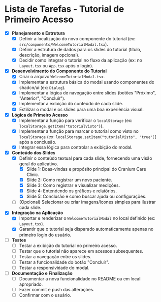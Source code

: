 # Lista de Tarefas - Tutorial de Primeiro Acesso

- [x] **Planejamento e Estrutura**
    - [x] Definir a localização do novo componente do tutorial (ex: `src/components/WelcomeTutorialModal.tsx`).
    - [x] Definir a estrutura de dados para os slides do tutorial (título, descrição, imagem opcional).
    - [x] Decidir como integrar o tutorial no fluxo da aplicação (ex: no `Layout.tsx` ou `App.tsx` após o login).
- [x] **Desenvolvimento do Componente do Tutorial**
    - [x] Criar o arquivo `WelcomeTutorialModal.tsx`.
    - [x] Implementar a estrutura básica do modal usando componentes do shadcn/ui (ex: `Dialog`).
    - [x] Implementar a lógica de navegação entre slides (botões "Próximo", "Anterior", "Concluir").
    - [x] Implementar a exibição do conteúdo de cada slide.
    - [x] Estilizar o modal e os slides para uma boa experiência visual.
- [x] **Lógica de Primeiro Acesso**
    - [x] Implementar a função para verificar o `localStorage` (ex: `localStorage.getItem("tutorialVisto")`).
    - [x] Implementar a função para marcar o tutorial como visto no `localStorage` (ex: `localStorage.setItem("tutorialVisto", "true")`) após a conclusão.
    - [x] Integrar essa lógica para controlar a exibição do modal.
- [x] **Conteúdo dos Slides**
    - [x] Definir o conteúdo textual para cada slide, fornecendo uma visão geral do aplicativo.
        - [x] Slide 1: Boas-vindas e propósito principal do Cranium Care Clinic.
        - [x] Slide 2: Como registrar um novo paciente.
        - [x] Slide 3: Como registrar e visualizar medições.
        - [x] Slide 4: Entendendo os gráficos e relatórios.
        - [x] Slide 5: Conclusão e como buscar ajuda ou configurações.
    - [ ] (Opcional) Selecionar ou criar imagens/ícones simples para ilustrar cada slide.
- [x] **Integração na Aplicação**
    - [x] Importar e renderizar o `WelcomeTutorialModal` no local definido (ex: `Layout.tsx`).
    - [x] Garantir que o tutorial seja disparado automaticamente apenas no primeiro login do usuário.
- [ ] **Testes**
    - [ ] Testar a exibição do tutorial no primeiro acesso.
    - [ ] Testar que o tutorial não aparece em acessos subsequentes.
    - [ ] Testar a navegação entre os slides.
    - [ ] Testar a funcionalidade do botão "Concluir".
    - [ ] Testar a responsividade do modal.
- [ ] **Documentação e Finalização**
    - [ ] Documentar a nova funcionalidade no README ou em local apropriado.
    - [ ] Fazer commit e push das alterações.
    - [ ] Confirmar com o usuário.
